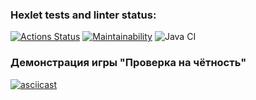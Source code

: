 ### Hexlet tests and linter status:
[![Actions Status](https://github.com/Wo0ty/java-project-lvl1/workflows/hexlet-check/badge.svg)](https://github.com/Wo0ty/java-project-lvl1/actions)
[![Maintainability](https://api.codeclimate.com/v1/badges/a99a88d28ad37a79dbf6/maintainability)](https://codeclimate.com/github/codeclimate/codeclimate/maintainability)
![Java CI](https://github.com/Wo0ty/java-project-lvl1/actions/workflows/github-actions.yml/badge.svg)

### Демонстрация игры "Проверка на чётность"
[![asciicast](https://asciinema.org/a/agph8ej0kQxeuPkO5XmFrgtaG.svg)](https://asciinema.org/a/agph8ej0kQxeuPkO5XmFrgtaG)
